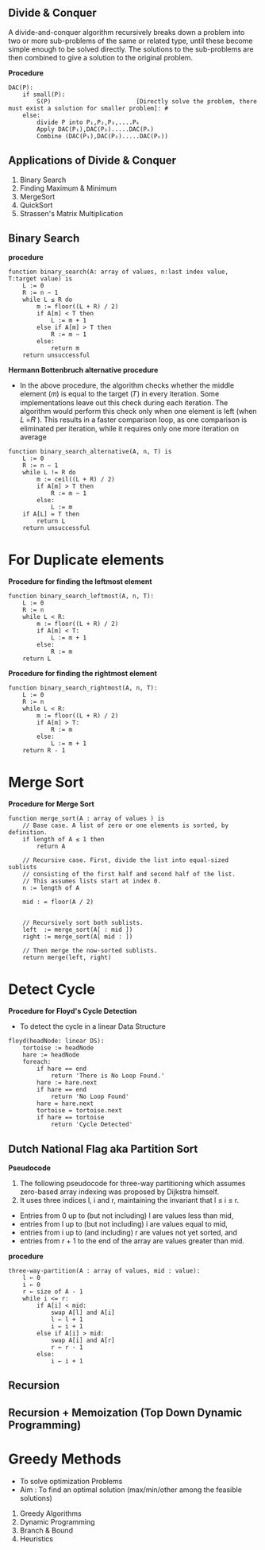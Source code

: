 ## Divide & Conquer
A divide-and-conquer algorithm recursively breaks down a problem into two or more sub-problems of the same or related type, until these become simple enough to be solved directly. The solutions to the sub-problems are then combined to give a solution to the original problem.

**Procedure**
```
DAC(P):
    if small(P):
        S(P)                        [Directly solve the problem, there must exist a solution for smaller problem]: #
    else:
        divide P into P₁,P₂,P₃,....Pₖ
        Apply DAC(P₁),DAC(P₂).....DAC(Pₖ)
        Combine (DAC(P₁),DAC(P₂).....DAC(Pₖ))
```


## Applications of Divide & Conquer
1. Binary Search
2. Finding Maximum & Minimum
3. MergeSort
4. QuickSort
5. Strassen's Matrix Multiplication





## Binary Search

**procedure**
```
function binary_search(A: array of values, n:last index value, T:target value) is
    L := 0
    R := n − 1
    while L ≤ R do
        m := floor((L + R) / 2)
        if A[m] < T then
            L := m + 1
        else if A[m] > T then
            R := m − 1
        else:
            return m
    return unsuccessful
```

**Hermann Bottenbruch alternative procedure**
- In the above procedure, the algorithm checks whether the middle element (𝑚) is equal to the target (𝑇) in every iteration. Some implementations leave out this check during each iteration. The algorithm would perform this check only when one element is left (when 𝐿 =𝑅 ). This results in a faster comparison loop, as one comparison is eliminated per iteration, while it requires only one more iteration on average

```
function binary_search_alternative(A, n, T) is
    L := 0
    R := n − 1
    while L != R do
        m := ceil((L + R) / 2)
        if A[m] > T then
            R := m − 1
        else:
            L := m
    if A[L] = T then
        return L
    return unsuccessful
```

# For Duplicate elements

**Procedure for finding the leftmost element**

```
function binary_search_leftmost(A, n, T):
    L := 0
    R := n
    while L < R:
        m := floor((L + R) / 2)
        if A[m] < T:
            L := m + 1
        else:
            R := m
    return L
```

**Procedure for finding the rightmost element**

```
function binary_search_rightmost(A, n, T):
    L := 0
    R := n
    while L < R:
        m := floor((L + R) / 2)
        if A[m] > T:
            R := m
        else:
            L := m + 1
    return R - 1
```

# Merge Sort

**Procedure for Merge Sort**

```
function merge_sort(A : array of values ) is
    // Base case. A list of zero or one elements is sorted, by definition.
    if length of A ≤ 1 then
        return A

    // Recursive case. First, divide the list into equal-sized sublists
    // consisting of the first half and second half of the list.
    // This assumes lists start at index 0.
    n := length of A

    mid : = floor(A / 2)
   

    // Recursively sort both sublists.
    left  := merge_sort(A[ : mid ])
    right := merge_sort(A[ mid : ])

    // Then merge the now-sorted sublists.
    return merge(left, right)
```


# Detect Cycle 

**Procedure for Floyd's Cycle Detection**
- To detect the cycle in a linear Data Structure

```
floyd(headNode: linear DS):
    tortoise := headNode
    hare := headNode
    foreach:
        if hare == end
            return 'There is No Loop Found.'
        hare := hare.next
        if hare == end
            return 'No Loop Found'
        hare = hare.next
        tortoise = tortoise.next
        if hare == tortoise
            return 'Cycle Detected'
```



## Dutch National Flag aka Partition Sort

**Pseudocode**
1. The following pseudocode for three-way partitioning which assumes zero-based array indexing was proposed by Dijkstra himself.
2. It uses three indices l, i and r, maintaining the invariant that l ≤ i ≤ r.

- Entries from 0 up to (but not including) l are values less than mid,
- entries from l up to (but not including) i are values equal to mid,
- entries from i up to (and including) r are values not yet sorted, and
- entries from r + 1 to the end of the array are values greater than mid.


**procedure**
```
three-way-partition(A : array of values, mid : value):
    l ← 0
    i ← 0
    r ← size of A - 1
    while i <= r:
        if A[i] < mid:
            swap A[l] and A[i]
            l ← l + 1
            i ← i + 1
        else if A[i] > mid:
            swap A[i] and A[r]
            r ← r - 1
        else:
            i ← i + 1
```





## Recursion



## Recursion + Memoization (Top Down Dynamic Programming)




# Greedy Methods
- To solve optimization Problems
- Aim : To find an optimal solution (max/min/other among the feasible solutions)

1. Greedy Algorithms
2. Dynamic Programming
3. Branch & Bound
4. Heuristics











